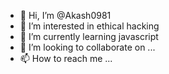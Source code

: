 - 👋 Hi, I’m @Akash0981
- 👀 I’m interested in ethical hacking
- 🌱 I’m currently learning javascript
- 💞️ I’m looking to collaborate on ...
- 📫 How to reach me ...

<!---
Akash0981/Akash0981 is a ✨ special ✨ repository because its `README.md` (this file) appears on your GitHub profile.
You can click the Preview link to take a look at your changes.
--->
